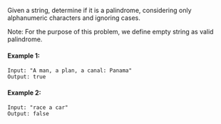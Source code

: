 Given a string, determine if it is a palindrome, considering only alphanumeric characters and ignoring cases.

Note: For the purpose of this problem, we define empty string as valid palindrome.

#### Example 1:
```
Input: "A man, a plan, a canal: Panama"
Output: true
```

#### Example 2:
```
Input: "race a car"
Output: false
```